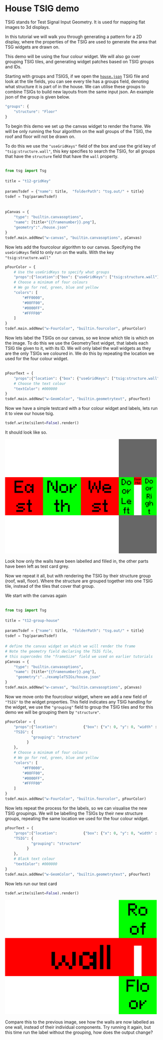# House TSIG demo

TSIG stands for Test Signal Input Geometry. It is used for mapping flat images to 3d displays.

In this tutorial we will walk you through generating a pattern for a 2D display, where the properties of the TSIG are used to
generate the area that TSG widgets are drawn on.

This demo will be using the four colour widget.
We will also go over grouping TSIG tiles, and generating widget patches based on TSIG groups and IDs.

Starting with groups and TSIGS, if we open the [`house.json`](./house.json) TSIG file and look at the tile fields, you can see every tile has a groups field,
denoting what structure it is part of in the house. We can utilise these groups to combine TSIGs to build new layouts from the same input json.
An example json of the group is given below.

```javascript
"groups": {
    "structure": "Floor"
}
```

To begin this demo we set up the canvas widget to render the frame.
We will be only running the four algorithm on the wall groups of the TSIG, the roof and floor
will not be drawn on.

To do this we use the `"useGridKeys"` field of the box and use the grid key of `"tsig:structure.wall"`, this key
specifies to search the TSIG, for all groups that have the `structure` field that have the `wall` property.

```python

from tsg import Tsg

title = "t12-gridKey"

paramsTsdef = {"name": title,  "folderPath": "tsg.out/" + title}
tsdef = Tsg(paramsTsdef)


pCanvas = {
    "type": "builtin.canvasoptions",
    "name": [title+"{{framenumber}}.png"],
    "geometry":"./house.json"
}
tsdef.main.addNew("w-canvas", "builtin.canvasoptions", pCanvas)

```

Now lets add the fourcolour algorithm to our canvas. Specifying the
`useGridKeys` field to only run on the walls. With the key `"tsig:structure.wall"`

```python
pFourColor = {
    # Use the useGridKeys to specify what groups
    "props":{"location":{"box": {"useGridKeys": ["tsig:structure.wall"]}}},
    # Choose a minimum of four colours
    # We go for red, green, blue and yellow
    "colors": [ 
        "#FF0000",
        "#00FF00",
        "#0000FF",
        "#FFFF00"
    ]
}
tsdef.main.addNew("w-FourColor", "builtin.fourcolor", pFourColor)
```

Now lets label the TSIGs on our canvas, so we know which tile is which on the image.
To do this we use the GeometryText widget, that labels each TSIG tile given to it,
with its ID.
We will only label the wall widgets as they are the only
TSIGs we coloured in.
We do this by repeating the location we used for the four colour widget.

```python

pFourText = {
    "props":{"location": {"box": {"useGridKeys": ["tsig:structure.wall"]}}},
    # Choose the text colour
    "textColor": #000000
}
tsdef.main.addNew("w-GeomColor", "builtin.geometrytext", pFourText)
```

Now we have a simple testcard with a four colour widget and labels, lets run it to view our house tsig.

```python
tsdef.write(silent=False).render()
```

It should look like so.

<img src="./output/fourGridKey-example.png" alt="House TSIG" width="500"/>

Look how only the walls have been labelled and filled in, the other parts have been left as test card grey.

Now we repeat it all, but with rendering the TSIG by their structure group (roof, wall, floor).
Where the structure are grouped together into one TSIG tile, instead of the tiles that cover that group.

We start with the canvas again

```python

from tsg import Tsg

title = "t12-group-house"

paramsTsdef = {"name": title,  "folderPath": "tsg.out/" + title}
tsdef = Tsg(paramsTsdef)

# define the canvas widget on which we will render the frame
# Note the geometry field declaring the TSIG file,
# this supercedes the "frameSize" field we used on earlier tutorials
pCanvas = {
    "type": "builtin.canvasoptions",
    "name": [title+"{{framenumber}}.png"],
     "geometry":"../exampleTSIGs/house.json"
}
tsdef.main.addNew("w-canvas", "builtin.canvasoptions", pCanvas)
```

Now we move onto the fourcolour widget, where we add a new field of
`"TSIG"` to the widget properties. This field indicates any TSIG handling for the widget,
we use the `"grouping"` field to group the TSIG tiles and for this demo we will
be grouping them by `"structure"`.

```python
pFourColor = {
    "props":{"location":            {"box": {"x": 0, "y": 0, "width" : "100%", "height":"100%"}},
    "TSIG": {
            "grouping": "structure"
          }
    },
    # Choose a minimum of four colours
    # We go for red, green, blue and yellow
    "colors": [ 
        "#FF0000",
        "#00FF00",
        "#0000FF",
        "#FFFF00"
    ]
}
tsdef.main.addNew("w-FourColor", "builtin.fourcolor", pFourColor)
```

Now lets repeat the process for the labels, so we can visualise
the new TSIG groupings. We will be labelling the TSIGs by their new structure
groups, repeating the same location we used for the four colour widget.

```python
pFourText = {
    "props":{"location":            {"box": {"x": 0, "y": 0, "width" : "100%", "height":"100%"}},
    "TSIG": {
            "grouping": "structure"
          }
    },
    # Black text colour
    "textColor": #000000
}
tsdef.main.addNew("w-GeomColor", "builtin.geometrytext", pFourText)

```

Now lets run our test card

```python
tsdef.write(silent=False).render()
```

<img src="./output/fourGrouping-example.png" alt="House TSIG" width="500"/>

Compare this to the previous image, see how the walls are now labelled as one wall,
instead of their individual components.
Try running it again, but this time run the label without the grouping, how does the
output change?
